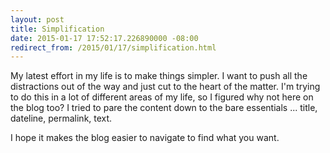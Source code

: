 ```yaml
---
layout: post
title: Simplification
date: 2015-01-17 17:52:17.226890000 -08:00
redirect_from: /2015/01/17/simplification.html
---
```


My latest effort in my life is to make things simpler. I want to push all the distractions out of the way and just cut to the heart of the matter. I'm trying to do this in a lot of different areas of my life, so I figured why not here on the blog too? I tried to pare the content down to the bare essentials ... title, dateline, permalink, text.

I hope it makes the blog easier to navigate to find what you want.
